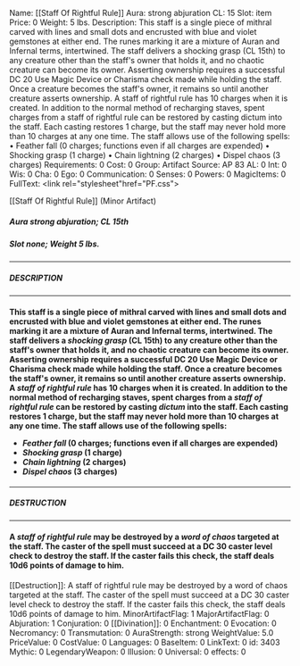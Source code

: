 Name: [[Staff Of Rightful Rule]]
Aura: strong abjuration
CL: 15
Slot: item
Price: 0
Weight: 5 lbs.
Description: This staff is a single piece of mithral carved with lines and small dots and encrusted with blue and violet gemstones at either end. The runes marking it are a mixture of Auran and Infernal terms, intertwined. The staff delivers a shocking grasp (CL 15th) to any creature other than the staff's owner that holds it, and no chaotic creature can become its owner. Asserting ownership requires a successful DC 20 Use Magic Device or Charisma check made while holding the staff. Once a creature becomes the staff's owner, it remains so until another creature asserts ownership. A staff of rightful rule has 10 charges when it is created. In addition to the normal method of recharging staves, spent charges from a staff of rightful rule can be restored by casting dictum into the staff. Each casting restores 1 charge, but the staff may never hold more than 10 charges at any one time. The staff allows use of the following spells: • Feather fall (0 charges; functions even if all charges are expended) • Shocking grasp (1 charge) • Chain lightning (2 charges) • Dispel chaos (3 charges)
Requirements: 0
Cost: 0
Group: Artifact
Source: AP 83
AL: 0
Int: 0
Wis: 0
Cha: 0
Ego: 0
Communication: 0
Senses: 0
Powers: 0
MagicItems: 0
FullText: <link rel="stylesheet"href="PF.css"><div class="heading"><p class="alignleft">[[Staff Of Rightful Rule]] (Minor Artifact)</p><div style="clear: both;"></div></div><div><h5><b>Aura </b>strong abjuration; <b>CL </b>15th</h5><h5><b>Slot </b>none; <b>Weight </b>5 lbs.</h5></div><hr/><div><h5><b>DESCRIPTION</b></h5></div><hr/><div><h4><p>This staff is a single piece of mithral carved with lines and small dots and encrusted with blue and violet gemstones at either end. The runes marking it are a mixture of Auran and Infernal terms, intertwined. The staff delivers a <i>shocking grasp</i> (CL 15th) to any creature other than the staff's owner that holds it, and no chaotic creature can become its owner. Asserting ownership requires a successful DC 20 Use Magic Device or Charisma check made while holding the staff. Once a creature becomes the staff's owner, it remains so until another creature asserts ownership. A <i>staff of rightful rule</i> has 10 charges when it is created. In addition to the normal method of recharging staves, spent charges from a <i>staff of rightful rule</i> can be restored by casting <i>dictum</i> into the staff. Each casting restores 1 charge, but the staff may never hold more than 10 charges at any one time. The staff allows use of the following spells: <ul><li> <i>Feather fall</i> (0 charges; functions even if all charges are expended) <li> <i>Shocking grasp</i> (1 charge) <li> <i>Chain lightning</i> (2 charges) <li> <i>Dispel chaos</i> (3 charges)</ul></p></h4></div><hr/><div><h5><b>DESTRUCTION</b></h5></div><hr/><div><h4><p>A <i>staff of rightful rule</i> may be destroyed by a <i>word of chaos</i> targeted at the staff. The caster of the spell must succeed at a DC 30 caster level check to destroy the staff. If the caster fails this check, the staff deals 10d6 points of damage to him.</p></h4></div>
[[Destruction]]: A staff of rightful rule may be destroyed by a word of chaos targeted at the staff. The caster of the spell must succeed at a DC 30 caster level check to destroy the staff. If the caster fails this check, the staff deals 10d6 points of damage to him.
MinorArtifactFlag: 1
MajorArtifactFlag: 0
Abjuration: 1
Conjuration: 0
[[Divination]]: 0
Enchantment: 0
Evocation: 0
Necromancy: 0
Transmutation: 0
AuraStrength: strong
WeightValue: 5.0
PriceValue: 0
CostValue: 0
Languages: 0
BaseItem: 0
LinkText: 0
id: 3403
Mythic: 0
LegendaryWeapon: 0
Illusion: 0
Universal: 0
effects: 0

